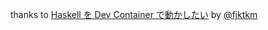 thanks to [Haskell を Dev Container で動かしたい](https://zenn.dev/fjktkm/articles/047d7c92c4df3f) by [@fjktkm](https://github.com/fjktkm)
